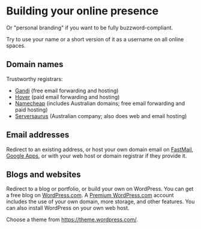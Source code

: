 # Building your online presence

Or "personal branding" if you want to be fully buzzword-compliant.

Try to use your name or a short version of it as a username on all online spaces.

## Domain names

Trustworthy registrars:

- [Gandi](https://www.gandi.net/) (free email forwarding and hosting)
- [Hover](https://www.hover.com/) (paid email forwarding and hosting)
- [Namecheap](https://www.namecheap.com/) (includes Australian domains; free email forwarding and paid hosting)
- [Serversaurus](https://serversaurus.com.au/domains) (Australian company; also does web and email hosting)

## Email addresses

Redirect to an existing address, or host your own domain email on [FastMail](https://www.fastmail.com/mail/), [Google Apps](https://www.google.com.au/intx/en_au/work/apps/business/), or with your web host or domain registrar if they provide it.

## Blogs and websites

Redirect to a blog or portfolio, or build your own on WordPress. You can get a free blog on [WordPress.com](https://wordpress.com/). A [Premium WordPress.com](https://store.wordpress.com/plans/) account includes the use of your own domain, more storage, and other features. You can also install WordPress on your own web host.

Choose a theme from https://theme.wordpress.com/.
